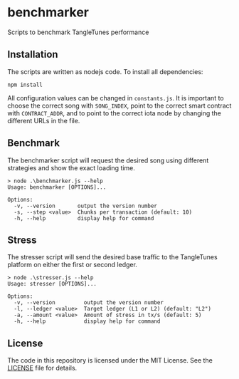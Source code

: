 # benchmarker
Scripts to benchmark TangleTunes performance

## Installation

The scripts are written as nodejs code. To install all dependencies:
```
npm install
```

All configuration values can be changed in `constants.js`. It is important to choose the correct song with `SONG_INDEX`, point to the correct smart contract with `CONTRACT_ADDR`, and to point to the correct iota node by changing the different URLs in the file.

## Benchmark
The benchmarker script will request the desired song using different strategies and show the exact loading time.
```
> node .\benchmarker.js --help
Usage: benchmarker [OPTIONS]...

Options:
  -v, --version       output the version number
  -s, --step <value>  Chunks per transaction (default: 10)
  -h, --help          display help for command
```

## Stress
The stresser script will send the desired base traffic to the TangleTunes platform on either the first or second ledger.
```
> node .\stresser.js --help
Usage: stresser [OPTIONS]...

Options:
  -v, --version         output the version number
  -l, --ledger <value>  Target ledger (L1 or L2) (default: "L2")
  -a, --amount <value>  Amount of stress in tx/s (default: 5)
  -h, --help            display help for command
``` 

## License
The code in this repository is licensed under the MIT License. See the [LICENSE](./LICENSE) file for details.
